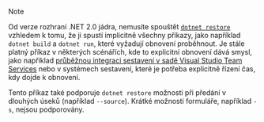 > [!NOTE]
> Od verze rozhraní .NET 2.0 jádra, nemusíte spouštět [ `dotnet restore` ](~/docs/core/tools/dotnet-restore.md) vzhledem k tomu, že ji spustí implicitně všechny příkazy, jako například `dotnet build` a `dotnet run`, které vyžadují obnovení proběhnout. Je stále platný příkaz v některých scénářích, kde to explicitní obnovení dává smysl, jako například [průběžnou integraci sestavení v sadě Visual Studio Team Services](/vsts/build-release/apps/aspnet/build-aspnet-core) nebo v systémech sestavení, které je potřeba explicitně řízení čas, kdy dojde k obnovení.
>
> Tento příkaz také podporuje `dotnet restore` možnosti při předání v dlouhých úseků (například `--source`). Krátké možnosti formuláře, například `-s`, nejsou podporovány.